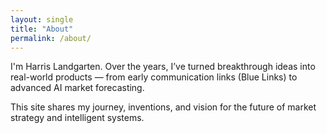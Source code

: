 ```yaml
---
layout: single
title: "About"
permalink: /about/
---
```


I'm Harris Landgarten. Over the years, I’ve turned breakthrough ideas into real-world products — from early communication links (Blue Links) to advanced AI market forecasting.

This site shares my journey, inventions, and vision for the future of market strategy and intelligent systems.

